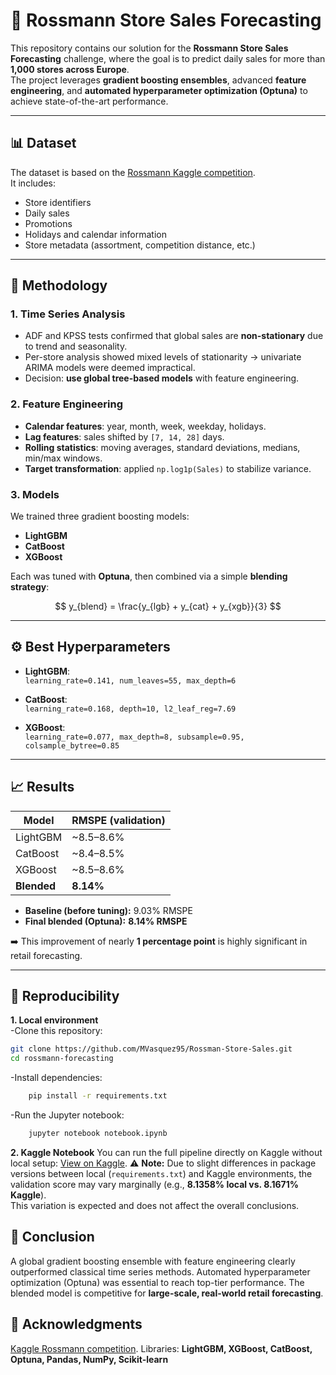 # 🏪 Rossmann Store Sales Forecasting

This repository contains our solution for the **Rossmann Store Sales Forecasting** challenge, where the goal is to predict daily sales for more than **1,000 stores across Europe**.  
The project leverages **gradient boosting ensembles**, advanced **feature engineering**, and **automated hyperparameter optimization (Optuna)** to achieve state-of-the-art performance.

---

## 📊 Dataset
The dataset is based on the [Rossmann Kaggle competition](https://www.kaggle.com/c/rossmann-store-sales).  
It includes:
- Store identifiers
- Daily sales
- Promotions
- Holidays and calendar information
- Store metadata (assortment, competition distance, etc.)

---

## 🔬 Methodology

### 1. Time Series Analysis
- ADF and KPSS tests confirmed that global sales are **non-stationary** due to trend and seasonality.
- Per-store analysis showed mixed levels of stationarity → univariate ARIMA models were deemed impractical.
- Decision: **use global tree-based models** with feature engineering.

### 2. Feature Engineering
- **Calendar features**: year, month, week, weekday, holidays.  
- **Lag features**: sales shifted by `[7, 14, 28]` days.  
- **Rolling statistics**: moving averages, standard deviations, medians, min/max windows.  
- **Target transformation**: applied `np.log1p(Sales)` to stabilize variance.

### 3. Models
We trained three gradient boosting models:
- **LightGBM**
- **CatBoost**
- **XGBoost**

Each was tuned with **Optuna**, then combined via a simple **blending strategy**:

$$
y_{blend} = \frac{y_{lgb} + y_{cat} + y_{xgb}}{3}
$$

---

## ⚙️ Best Hyperparameters

- **LightGBM**:  
  `learning_rate=0.141, num_leaves=55, max_depth=6`

- **CatBoost**:  
  `learning_rate=0.168, depth=10, l2_leaf_reg=7.69`

- **XGBoost**:  
  `learning_rate=0.077, max_depth=8, subsample=0.95, colsample_bytree=0.85`

---

## 📈 Results

| Model         | RMSPE (validation) |
|---------------|---------------------|
| LightGBM      | ~8.5–8.6%           |
| CatBoost      | ~8.4–8.5%           |
| XGBoost       | ~8.5–8.6%           |
| **Blended**   | **8.14%**           |

- **Baseline (before tuning):** 9.03% RMSPE  
- **Final blended (Optuna):** **8.14% RMSPE**

➡️ This improvement of nearly **1 percentage point** is highly significant in retail forecasting.

---

## 🚀 Reproducibility

**1. Local environment**  
-Clone this repository:
   ```bash
   git clone https://github.com/MVasquez95/Rossman-Store-Sales.git
   cd rossmann-forecasting
   ```

-Install dependencies:
```bash
    pip install -r requirements.txt
```

-Run the Jupyter notebook:
```bash
    jupyter notebook notebook.ipynb
```
**2. Kaggle Notebook** 
You can run the full pipeline directly on Kaggle without local setup:
[View on Kaggle](https://www.kaggle.com/code/crowwick/end-to-end-rossmann-feature-engineering-optuna).
⚠️ **Note:** Due to slight differences in package versions between local (`requirements.txt`) and Kaggle environments, the validation score may vary marginally (e.g., **8.1358% local vs. 8.1671% Kaggle**).  
This variation is expected and does not affect the overall conclusions.

## 📝 Conclusion

A global gradient boosting ensemble with feature engineering clearly outperformed classical time series methods.
Automated hyperparameter optimization (Optuna) was essential to reach top-tier performance.
The blended model is competitive for **large-scale, real-world retail forecasting**.

## 🙌 Acknowledgments

[Kaggle Rossmann competition](https://www.kaggle.com/c/rossmann-store-sales).
Libraries: **LightGBM, XGBoost, CatBoost, Optuna, Pandas, NumPy, Scikit-learn**